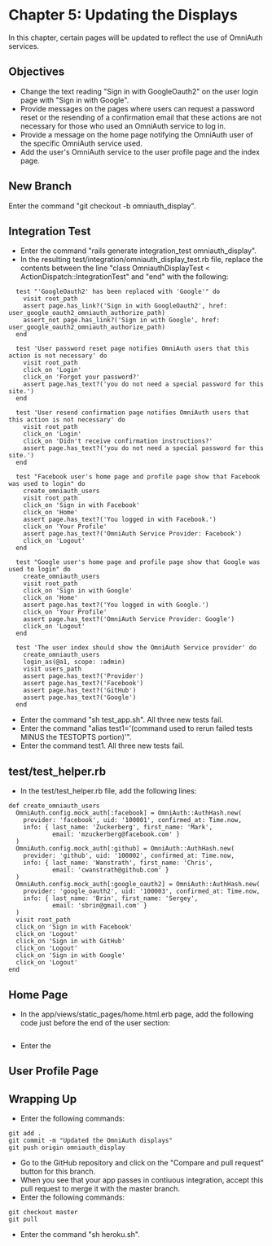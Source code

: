 # Chapter 5: Updating the Displays

In this chapter, certain pages will be updated to reflect the use of OmniAuth services.

## Objectives
* Change the text reading "Sign in with GoogleOauth2" on the user login page with "Sign in with Google".
* Provide messages on the pages where users can request a password reset or the resending of a confirmation email that these actions are not necessary for those who used an OmniAuth service to log in.
* Provide a message on the home page notifying the OmniAuth user of the specific OmniAuth service used.
* Add the user's OmniAuth service to the user profile page and the index page.

## New Branch
Enter the command "git checkout -b omniauth_display".

## Integration Test
* Enter the command "rails generate integration_test omniauth_display".
* In the resulting test/integration/omniauth_display_test.rb file, replace the contents between the line "class OmniauthDisplayTest < ActionDispatch::IntegrationTest" and "end" with the following:
```
  test "'GoogleOauth2' has been replaced with 'Google'" do
    visit root_path
    assert page.has_link?('Sign in with GoogleOauth2', href: user_google_oauth2_omniauth_authorize_path)
    assert_not page.has_link?('Sign in with Google', href: user_google_oauth2_omniauth_authorize_path)
  end

  test 'User password reset page notifies OmniAuth users that this action is not necessary' do
    visit root_path
    click_on 'Login'
    click_on 'Forgot your password?'
    assert page.has_text?('you do not need a special password for this site.')
  end

  test 'User resend confirmation page notifies OmniAuth users that this action is not necessary' do
    visit root_path
    click_on 'Login'
    click_on 'Didn't receive confirmation instructions?'
    assert page.has_text?('you do not need a special password for this site.')
  end

  test "Facebook user's home page and profile page show that Facebook was used to login" do
    create_omniauth_users
    visit root_path
    click_on 'Sign in with Facebook'
    click_on 'Home'
    assert page.has_text?('You logged in with Facebook.')
    click_on 'Your Profile'
    assert page.has_text?('OmniAuth Service Provider: Facebook')
    click_on 'Logout'
  end

  test "Google user's home page and profile page show that Google was used to login" do
    create_omniauth_users
    visit root_path
    click_on 'Sign in with Google'
    click_on 'Home'
    assert page.has_text?('You logged in with Google.')
    click_on 'Your Profile'
    assert page.has_text?('OmniAuth Service Provider: Google')
    click_on 'Logout'
  end

  test 'The user index should show the OmniAuth Service provider' do
    create_omniauth_users
    login_as(@a1, scope: :admin)
    visit users_path
    assert page.has_text?('Provider')
    assert page.has_text?('Facebook')
    assert page.has_text?('GitHub')
    assert page.has_text?('Google')
  end
```
* Enter the command "sh test_app.sh".  All three new tests fail.
* Enter the command "alias test1='(command used to rerun failed tests MINUS the TESTOPTS portion)'".
* Enter the command test1.  All three new tests fail.

## test/test_helper.rb
* In the test/test_helper.rb file, add the following lines:
```
def create_omniauth_users
  OmniAuth.config.mock_auth[:facebook] = OmniAuth::AuthHash.new(
    provider: 'facebook', uid: '100001', confirmed_at: Time.now,
    info: { last_name: 'Zuckerberg', first_name: 'Mark',
            email: 'mzuckerberg@facebook.com' }
  )
  OmniAuth.config.mock_auth[:github] = OmniAuth::AuthHash.new(
    provider: 'github', uid: '100002', confirmed_at: Time.now,
    info: { last_name: 'Wanstrath', first_name: 'Chris',
            email: 'cwanstrath@github.com' }
  )
  OmniAuth.config.mock_auth[:google_oauth2] = OmniAuth::AuthHash.new(
    provider: 'google_oauth2', uid: '100003', confirmed_at: Time.now,
    info: { last_name: 'Brin', first_name: 'Sergey',
            email: 'sbrin@gmail.com' }
  )
  visit root_path
  click_on 'Sign in with Facebook'
  click_on 'Logout'
  click_on 'Sign in with GitHub'
  click_on 'Logout'
  click_on 'Sign in with Google'
  click_on 'Logout'
end
```

## Home Page
* In the app/views/static_pages/home.html.erb page, add the following code just before the end of the user section:
```

```
* Enter the 

## User Profile Page


## Wrapping Up
* Enter the following commands:
```
git add .
git commit -m "Updated the OmniAuth displays"
git push origin omniauth_display
```
* Go to the GitHub repository and click on the "Compare and pull request" button for this branch.
* When you see that your app passes in contiuous integration, accept this pull request to merge it with the master branch.
* Enter the following commands:
```
git checkout master
git pull
```
* Enter the command "sh heroku.sh".
